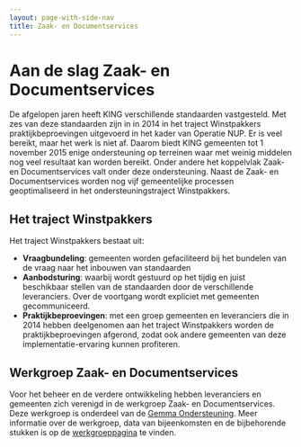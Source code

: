 ```yaml
---
layout: page-with-side-nav
title: Zaak- en Documentservices
---
```

# Aan de slag Zaak- en Documentservices

De afgelopen jaren heeft KING verschillende standaarden vastgesteld. Met
zes van deze standaarden zijn in in 2014 in het traject Winstpakkers
praktijkbeproevingen uitgevoerd in het kader van Operatie NUP. Er is
veel bereikt, maar het werk is niet af. Daarom biedt KING gemeenten tot
1 november 2015 enige ondersteuning op terreinen waar met weinig
middelen nog veel resultaat kan worden bereikt. Onder andere het
koppelvlak Zaak- en Documentservices valt onder deze ondersteuning.
Naast de Zaak- en Documentservices worden nog vijf gemeentelijke
processen geoptimaliseerd in het ondersteuningstraject Winstpakkers.

## Het traject Winstpakkers

Het traject Winstpakkers bestaat uit:

- **Vraagbundeling**: gemeenten worden gefaciliteerd bij het bundelen
  van de vraag naar het inbouwen van standaarden
- **Aanbodsturing**: waarbij wordt gestuurd op het tijdig en juist
  beschikbaar stellen van de standaarden door de verschillende
  leveranciers. Over de voortgang wordt expliciet met gemeenten
  gecommuniceerd.
- **Praktijkbeproevingen**: met een groep gemeenten en leveranciers die
  in 2014 hebben deelgenomen aan het traject Winstpakkers worden de
  praktijkbeproevingen afgerond, zodat ook andere gemeenten van deze
  implementatie-ervaring kunnen profiteren.

## Werkgroep Zaak- en Documentservices

Voor het beheer en de verdere ontwikkeling hebben leveranciers en
gemeenten zich verenigd in de werkgroep Zaak- en Documentservices. Deze
werkgroep is onderdeel van de [Gemma
Ondersteuning](GEMMA_Ondersteuning#Overleggroepen "wikilink"). Meer
informatie over de werkgroep, data van bijeenkomsten en de bijbehorende
stukken is op de
[werkgroeppagina](Werkgroep_Zaak-_Documentservices "wikilink") te
vinden.
